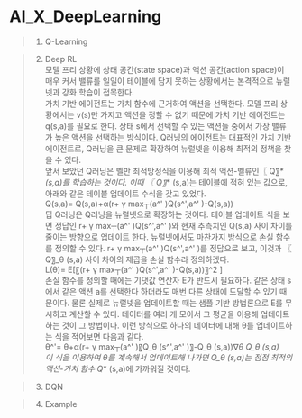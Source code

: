 # AI_X_DeepLearning  

> 1. Q-Learning


> 2. Deep RL  
> 모델 프리 상황에 상태 공간(state space)과 액션 공간(action space)이 매우 커서 밸류를 일일이 테이블에 담지 못하는 상황에서는 본격적으로 뉴럴넷과 강화 학습이 접목한다.  
 가치 기반 에이전트는 가치 함수에 근거하여 액션을 선택한다. 모델 프리 상황에서는 v(s)만 가지고 액션을 정할 수 없기 때문에 가치 기반 에이전트는 q(s,a)를 필요로 한다. 상태 s에서 선택할 수 있는 액션들 중에서 가장 밸류가 높은 액션을 선택하는 방식이다. Q러닝의 에이전트는 대표적인 가치 기반 에이전트로, Q러닝을 큰 문제로 확장하여 뉴럴넷을 이용해 최적의 정책을 찾을 수 있다.  
 앞서 보았던 Q러닝은 벨만 최적방정식을 이용해 최적 액션-벨류인〖 Q〗_* (s,a)를 학습하는 것이다. 이때 〖 Q〗_* (s,a)는 테이블에 적혀 있는 값으로, 아래와 같은 테이블 업데이트 수식을 갖고 있었다.   
Q(s,a)= Q(s,a)+α(r+ γ  max┬(a^' )⁡Q(s^',a^' )-Q(s,a))    
딥 Q러닝은 Q러닝을 뉴럴넷으로 확장하는 것이다. 테이블 업데이트 식을 보면 정답인 r+ γ  max┬(a^' )⁡Q(s^',a^' )와 현재 추측치인 Q(s,a) 사이 차이를 줄이는 방향으로 업데이트 한다. 뉴럴넷에서도 마찬가지 방식으로 손실 함수를 정의할 수 있다. r+ γ  max┬(a^' )⁡Q(s^',a^' )를 정답으로 보고, 이것과 〖 Q〗_θ (s,a) 사이 차이의 제곱을 손실 함수라 정의하겠다.  
L(θ)= E[〖(r+ γ  max┬(a^' )⁡Q(s^',a^' )-Q(s,a))〗^2 ]  
손실 함수를 정의할 때에는 기댓값 연산자 E가 반드시 필요하다. 같은 상태 s에서 같은 액션 a를 선택한다 하더라도 매번 다른 상태에 도달할 수 있기 때문이다. 물론 실제로 뉴럴넷을 업데이트할 때는 샘플 기반 방법론으로 E를 무시하고 계산할 수 있다. 데이터를 여러 개 모아서 그 평균을 이용해 업데이트하는 것이 그 방법이다. 이런 방식으로 하나의 데이터에 대해 θ를 업데이트하는 식을 적어보면 다음과 같다.  
θ^'= θ+α(r+ γ  max┬(a^' )⁡〖Q_θ (s^',a^' )〗-Q_θ (s,a))∇_θ Q_θ (s,a)    
이 식을 이용하여 θ를 계속해서 업데이트해 나가면 Q_θ (s,a)는 점점 최적의 액션-가치 함수 Q_* (s,a)에 가까워질 것이다.   

 


> 3. DQN


> 4. Example
